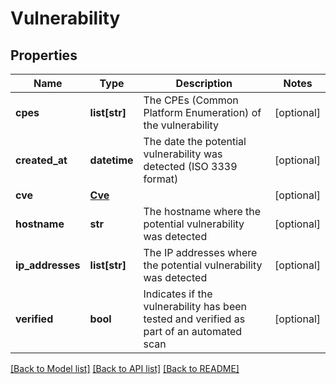 # Vulnerability

## Properties
Name | Type | Description | Notes
------------ | ------------- | ------------- | -------------
**cpes** | **list[str]** | The CPEs (Common Platform Enumeration) of the vulnerability | [optional] 
**created_at** | **datetime** | The date the potential vulnerability was detected (ISO 3339 format) | [optional] 
**cve** | [**Cve**](Cve.md) |  | [optional] 
**hostname** | **str** | The hostname where the potential vulnerability was detected | [optional] 
**ip_addresses** | **list[str]** | The IP addresses where the potential vulnerability was detected | [optional] 
**verified** | **bool** | Indicates if the vulnerability has been tested and verified as part of an automated scan | [optional] 

[[Back to Model list]](../README.md#documentation-for-models) [[Back to API list]](../README.md#documentation-for-api-endpoints) [[Back to README]](../README.md)


